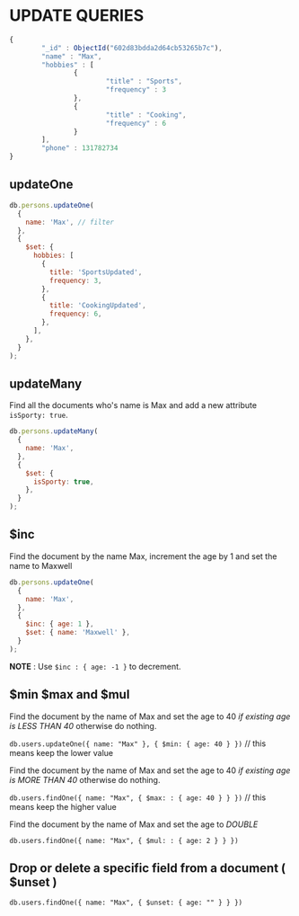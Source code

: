# UPDATE QUERIES

```js
{
        "_id" : ObjectId("602d83bdda2d64cb53265b7c"),
        "name" : "Max",
        "hobbies" : [
                {
                        "title" : "Sports",
                        "frequency" : 3
                },
                {
                        "title" : "Cooking",
                        "frequency" : 6
                }
        ],
        "phone" : 131782734
}
```

## updateOne

```js
db.persons.updateOne(
  {
    name: 'Max', // filter
  },
  {
    $set: {
      hobbies: [
        {
          title: 'SportsUpdated',
          frequency: 3,
        },
        {
          title: 'CookingUpdated',
          frequency: 6,
        },
      ],
    },
  }
);
```

## updateMany

Find all the documents who's name is Max and add a new attribute `isSporty: true`.

```js
db.persons.updateMany(
  {
    name: 'Max',
  },
  {
    $set: {
      isSporty: true,
    },
  }
);
```

## $inc

Find the document by the name Max, increment the age by 1 and set the name to Maxwell

```js
db.persons.updateOne(
  {
    name: 'Max',
  },
  {
    $inc: { age: 1 },
    $set: { name: 'Maxwell' },
  }
);
```

 **NOTE** : Use `$inc : { age: -1 }` to decrement.

## $min $max and $mul

Find the document by the name of Max and set the age to 40 *if existing age is LESS THAN 40* otherwise do nothing.

`db.users.updateOne({ name: "Max" }, { $min: { age: 40 } })` // this means keep the lower value

Find the document by the name of Max and set the age to 40 *if existing age is MORE THAN 40* otherwise do nothing.

`db.users.findOne({ name: "Max", { $max: : { age: 40 } } })` // this means keep the higher value

Find the document by the name of Max and set the age to *DOUBLE*

`db.users.findOne({ name: "Max", { $mul: : { age: 2 } } })`

## Drop or delete a specific field from a document ( $unset )

`db.users.findOne({ name: "Max", { $unset: { age: "" } } })`

